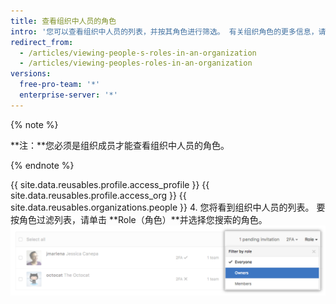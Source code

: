 ```yaml
---
title: 查看组织中人员的角色
intro: '您可以查看组织中人员的列表，并按其角色进行筛选。 有关组织角色的更多信息，请参阅“[组织的权限级别](/articles/permission-levels-for-an-organization)”。'
redirect_from:
  - /articles/viewing-people-s-roles-in-an-organization
  - /articles/viewing-peoples-roles-in-an-organization
versions:
  free-pro-team: '*'
  enterprise-server: '*'
---
```


{% note %}

**注：**您必须是组织成员才能查看组织中人员的角色。

{% endnote %}

{{ site.data.reusables.profile.access_profile }}
{{ site.data.reusables.profile.access_org }}
{{ site.data.reusables.organizations.people }}
4. 您将看到组织中人员的列表。 要按角色过滤列表，请单击 **Role（角色）**并选择您搜索的角色。 ![单击角色](/assets/images/help/organizations/view-list-of-people-in-org-by-role.png)
